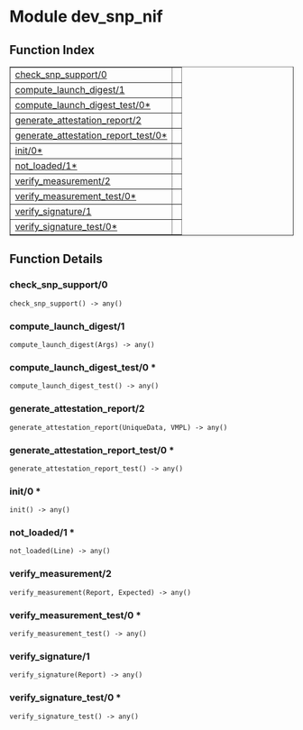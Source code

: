 

# Module dev_snp_nif #

<a name="index"></a>

## Function Index ##


<table width="100%" border="1" cellspacing="0" cellpadding="2" summary="function index"><tr><td valign="top"><a href="#check_snp_support-0">check_snp_support/0</a></td><td></td></tr><tr><td valign="top"><a href="#compute_launch_digest-1">compute_launch_digest/1</a></td><td></td></tr><tr><td valign="top"><a href="#compute_launch_digest_test-0">compute_launch_digest_test/0*</a></td><td></td></tr><tr><td valign="top"><a href="#generate_attestation_report-2">generate_attestation_report/2</a></td><td></td></tr><tr><td valign="top"><a href="#generate_attestation_report_test-0">generate_attestation_report_test/0*</a></td><td></td></tr><tr><td valign="top"><a href="#init-0">init/0*</a></td><td></td></tr><tr><td valign="top"><a href="#not_loaded-1">not_loaded/1*</a></td><td></td></tr><tr><td valign="top"><a href="#verify_measurement-2">verify_measurement/2</a></td><td></td></tr><tr><td valign="top"><a href="#verify_measurement_test-0">verify_measurement_test/0*</a></td><td></td></tr><tr><td valign="top"><a href="#verify_signature-1">verify_signature/1</a></td><td></td></tr><tr><td valign="top"><a href="#verify_signature_test-0">verify_signature_test/0*</a></td><td></td></tr></table>


<a name="functions"></a>

## Function Details ##

<a name="check_snp_support-0"></a>

### check_snp_support/0 ###

`check_snp_support() -> any()`

<a name="compute_launch_digest-1"></a>

### compute_launch_digest/1 ###

`compute_launch_digest(Args) -> any()`

<a name="compute_launch_digest_test-0"></a>

### compute_launch_digest_test/0 * ###

`compute_launch_digest_test() -> any()`

<a name="generate_attestation_report-2"></a>

### generate_attestation_report/2 ###

`generate_attestation_report(UniqueData, VMPL) -> any()`

<a name="generate_attestation_report_test-0"></a>

### generate_attestation_report_test/0 * ###

`generate_attestation_report_test() -> any()`

<a name="init-0"></a>

### init/0 * ###

`init() -> any()`

<a name="not_loaded-1"></a>

### not_loaded/1 * ###

`not_loaded(Line) -> any()`

<a name="verify_measurement-2"></a>

### verify_measurement/2 ###

`verify_measurement(Report, Expected) -> any()`

<a name="verify_measurement_test-0"></a>

### verify_measurement_test/0 * ###

`verify_measurement_test() -> any()`

<a name="verify_signature-1"></a>

### verify_signature/1 ###

`verify_signature(Report) -> any()`

<a name="verify_signature_test-0"></a>

### verify_signature_test/0 * ###

`verify_signature_test() -> any()`

